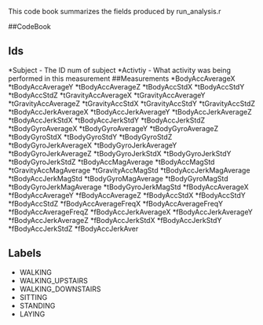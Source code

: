 This code book summarizes the fields produced by run_analysis.r 

##CodeBook
## Ids
*Subject - The ID num of subject
*Activtiy - What activity was being performed in this measurement
##Measurements
*BodyAccAverageX 
*tBodyAccAverageY 
*tBodyAccAverageZ 
*tBodyAccStdX 
*tBodyAccStdY 
*tBodyAccStdZ 
*tGravityAccAverageX 
*tGravityAccAverageY 
*tGravityAccAverageZ 
*tGravityAccStdX 
*tGravityAccStdY 
*tGravityAccStdZ 
*tBodyAccJerkAverageX 
*tBodyAccJerkAverageY 
*tBodyAccJerkAverageZ 
*tBodyAccJerkStdX 
*tBodyAccJerkStdY 
*tBodyAccJerkStdZ 
*tBodyGyroAverageX 
*tBodyGyroAverageY 
*tBodyGyroAverageZ 
*tBodyGyroStdX 
*tBodyGyroStdY 
*tBodyGyroStdZ 
*tBodyGyroJerkAverageX 
*tBodyGyroJerkAverageY 
*tBodyGyroJerkAverageZ 
*tBodyGyroJerkStdX 
*tBodyGyroJerkStdY 
*tBodyGyroJerkStdZ 
*tBodyAccMagAverage 
*tBodyAccMagStd 
*tGravityAccMagAverage 
*tGravityAccMagStd 
*tBodyAccJerkMagAverage 
*tBodyAccJerkMagStd 
*tBodyGyroMagAverage 
*tBodyGyroMagStd 
*tBodyGyroJerkMagAverage 
*tBodyGyroJerkMagStd 
*fBodyAccAverageX 
*fBodyAccAverageY 
*fBodyAccAverageZ 
*fBodyAccStdX 
*fBodyAccStdY 
*fBodyAccStdZ 
*fBodyAccAverageFreqX 
*fBodyAccAverageFreqY 
*fBodyAccAverageFreqZ 
*fBodyAccJerkAverageX 
*fBodyAccJerkAverageY
*fBodyAccJerkAverageZ 
*fBodyAccJerkStdX 
*fBodyAccJerkStdY 
*fBodyAccJerkStdZ 
*fBodyAccJerkAver

## Labels  
* WALKING
* WALKING_UPSTAIRS
* WALKING_DOWNSTAIRS
* SITTING
* STANDING
* LAYING

